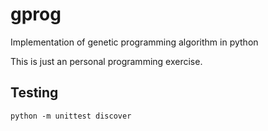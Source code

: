 # gprog
Implementation of genetic programming algorithm in python

This is just an personal programming exercise.

## Testing
```
python -m unittest discover
```